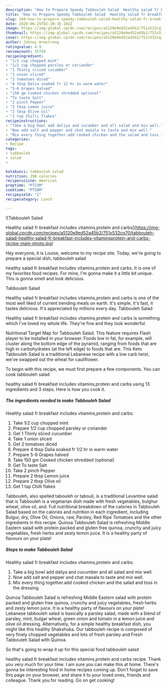 ```yaml
---
description: "How to Prepare Speedy Tabbouleh Salad  Healthy salad fr breakfast includes vitamins,protein and carbs"
title: "How to Prepare Speedy Tabbouleh Salad  Healthy salad fr breakfast includes vitamins,protein and carbs"
slug: 160-how-to-prepare-speedy-tabbouleh-salad-healthy-salad-fr-breakfast-includes-vitamins-protein-and-carbs
date: 2020-06-25T02:30:38.102Z
image: https://img-global.cpcdn.com/recipes/a5120e9ed52a45b2/751x532cq70/tabbouleh-salad-healthy-salad-fr-breakfast-includes-vitaminsprotein-and-carbs-recipe-main-photo.jpg
thumbnail: https://img-global.cpcdn.com/recipes/a5120e9ed52a45b2/751x532cq70/tabbouleh-salad-healthy-salad-fr-breakfast-includes-vitaminsprotein-and-carbs-recipe-main-photo.jpg
cover: https://img-global.cpcdn.com/recipes/a5120e9ed52a45b2/751x532cq70/tabbouleh-salad-healthy-salad-fr-breakfast-includes-vitaminsprotein-and-carbs-recipe-main-photo.jpg
author: Johnny Armstrong
ratingvalue: 4.9
reviewcount: 35758
recipeingredient:
- "1/2 cup chopped mint"
- "1/2 cup chopped parsley or coriander"
- "1 Thinly sliced cucumber"
- "1 onion sliced"
- "2 tomatoes diced"
- "4 tbsp Dalia soaked fr 12 hr in warm water"
- "5-6 Grapes halved"
- "150 gm Cooked chicken shredded optional"
- "To taste Salt"
- "2 pinch Pepper"
- "2 tbsp Lemon juice"
- "2 tbsp Olive oil"
- "1 tsp Chilli flakes"
recipeinstructions:
- "Take a big bowl add daliya and cucumber and all salad and mix well."
- "Now add salt and pepper and chat masala to taste and mix well."
- "Mix every thing together.add cooked chicken and the salad and toss in the dressing."
categories:
- Recipe
tags:
- tabbouleh
- salad
- 

katakunci: tabbouleh salad  
nutrition: 298 calories
recipecuisine: American
preptime: "PT23M"
cooktime: "PT58M"
recipeyield: "1"
recipecategory: Lunch

---
```



![Tabbouleh Salad

Healthy salad fr breakfast includes vitamins,protein and carbs](https://img-global.cpcdn.com/recipes/a5120e9ed52a45b2/751x532cq70/tabbouleh-salad-healthy-salad-fr-breakfast-includes-vitaminsprotein-and-carbs-recipe-main-photo.jpg)

Hey everyone, it is Louise, welcome to my recipe site. Today, we're going to prepare a special dish, tabbouleh salad

healthy salad fr breakfast includes vitamins,protein and carbs. It is one of my favorites food recipes. For mine, I'm gonna make it a little bit unique. This is gonna smell and look delicious.

Tabbouleh Salad

Healthy salad fr breakfast includes vitamins,protein and carbs is one of the most well liked of current trending meals on earth. It's simple, it's fast, it tastes delicious. It's appreciated by millions every day. Tabbouleh Salad

Healthy salad fr breakfast includes vitamins,protein and carbs is something which I've loved my whole life. They're fine and they look wonderful.

Nutritional Target Map for Tabbouleh Salad. This feature requires Flash player to be installed in your browser. Foods low in fat, for example, will cluster along the bottom edge of the pyramid, ranging from foods that are high in carbohydrates (at the left edge) to foods that are. This Keto Tabbouleh Salad is a traditional Lebanese recipe with a low carb twist, we&#39;ve swapped out the wheat for cauliflower.


To begin with this recipe, we must first prepare a few components. You can cook tabbouleh salad

healthy salad fr breakfast includes vitamins,protein and carbs using 13 ingredients and 3 steps. Here is how you cook it.

<!--inarticleads1-->

##### The ingredients needed to make Tabbouleh Salad

Healthy salad fr breakfast includes vitamins,protein and carbs:

1. Take 1/2 cup chopped mint
1. Prepare 1/2 cup chopped parsley or coriander
1. Get 1 Thinly sliced cucumber
1. Take 1 onion sliced
1. Get 2 tomatoes diced
1. Prepare 4 tbsp Dalia soaked fr 1/2 hr in warm water
1. Prepare 5-6 Grapes halved
1. Take 150 gm Cooked chicken shredded (optional)
1. Get To taste Salt
1. Take 2 pinch Pepper
1. Prepare 2 tbsp Lemon juice
1. Prepare 2 tbsp Olive oil
1. Get 1 tsp Chilli flakes


Tabbouleh, also spelled tabouleh or tabouli, is a traditional Levantine salad that is Tabbouleh is a vegetarian dish made with fresh vegetables, bulghur wheat, olive oil, and. Full nutritional breakdown of the calories in Tabbouleh Salad based on the calories and nutrition in each ingredient, including Bulgur, dry, Olive Oil, Onions, raw, Parsley, Red Ripe Tomatoes and the other ingredients in this recipe. Quinoa Tabbouleh Salad is refreshing Middle Eastern salad with protein packed and gluten free quinoa, crunchy and juicy vegetables, fresh herbs and zesty lemon juice. It is a healthy party of flavours on your plate! 

<!--inarticleads2-->

##### Steps to make Tabbouleh Salad

Healthy salad fr breakfast includes vitamins,protein and carbs:

1. Take a big bowl add daliya and cucumber and all salad and mix well.
1. Now add salt and pepper and chat masala to taste and mix well.
1. Mix every thing together.add cooked chicken and the salad and toss in the dressing.


Quinoa Tabbouleh Salad is refreshing Middle Eastern salad with protein packed and gluten free quinoa, crunchy and juicy vegetables, fresh herbs and zesty lemon juice. It is a healthy party of flavours on your plate! Lebanese tabbouleh salad is basically a parsley salad, made with a blend of parsley, mint, bulgar wheat, green onion and tomato in a lemon juice and olive oil dressing. Alternatively, for a simple healthy breakfast dish, you might like this healthy Shakshuka. Our tabbouleh recipe is composed of very finely chopped vegetables and lots of fresh parsley and Fresh Tabbouleh Salad with Quinoa. 

So that's going to wrap it up for this special food tabbouleh salad

healthy salad fr breakfast includes vitamins,protein and carbs recipe. Thank you very much for your time. I am sure you can make this at home. There's gonna be interesting food in home recipes coming up. Don't forget to save this page on your browser, and share it to your loved ones, friends and colleague. Thank you for reading. Go on get cooking!
